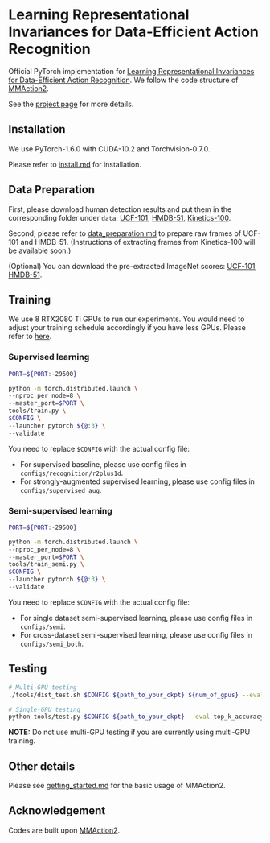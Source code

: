 # Learning Representational Invariances for Data-Efficient Action Recognition

Official PyTorch implementation for [Learning Representational Invariances for Data-Efficient Action Recognition](). We follow the code structure of [MMAction2](https://github.com/open-mmlab/mmaction2).

See the [project page](https://yuliang.vision/video-data-aug/) for more details.

## Installation

We use PyTorch-1.6.0 with CUDA-10.2 and Torchvision-0.7.0.

Please refer to [install.md](docs/install.md) for installation.


## Data Preparation

First, please download human detection results and put them in the corresponding folder under `data`: [UCF-101](https://filebox.ece.vt.edu/~ylzou/video_data_aug/ucf101/detections.npy), [HMDB-51](https://filebox.ece.vt.edu/~ylzou/video_data_aug/hmdb51/detections.npy), [Kinetics-100](https://filebox.ece.vt.edu/~ylzou/video_data_aug/kinetics400/detections.npy).

Second, please refer to [data_preparation.md](docs/data_preparation.md) to prepare raw frames of UCF-101 and HMDB-51. (Instructions of extracting frames from Kinetics-100 will be available soon.)

(Optional) You can download the pre-extracted ImageNet scores: [UCF-101](https://filebox.ece.vt.edu/~ylzou/video_data_aug/ucf101/resnet18_prtrnd_preds.npy), [HMDB-51](https://filebox.ece.vt.edu/~ylzou/video_data_aug/hmdb51/resnet18_prtrnd_preds.npy).


## Training

We use 8 RTX2080 Ti GPUs to run our experiments. You would need to adjust your training schedule accordingly if you have less GPUs. Please refer to [here](docs/getting_started.md#training-setting).

### Supervised learning
```bash
PORT=${PORT:-29500}

python -m torch.distributed.launch \
--nproc_per_node=8 \
--master_port=$PORT \
tools/train.py \
$CONFIG \
--launcher pytorch ${@:3} \
--validate
```

You need to replace `$CONFIG` with the actual config file:
- For supervised baseline, please use config files in `configs/recognition/r2plus1d`.
- For strongly-augmented supervised learning, please use config files in `configs/supervised_aug`.

### Semi-supervised learning
```bash
PORT=${PORT:-29500}

python -m torch.distributed.launch \
--nproc_per_node=8 \
--master_port=$PORT \
tools/train_semi.py \
$CONFIG \
--launcher pytorch ${@:3} \
--validate
```

You need to replace `$CONFIG` with the actual config file:
- For single dataset semi-supervised learning, please use config files in `configs/semi`.
- For cross-dataset semi-supervised learning, please use config files in `configs/semi_both`.

## Testing
```bash
# Multi-GPU testing
./tools/dist_test.sh $CONFIG ${path_to_your_ckpt} ${num_of_gpus} --eval top_k_accuracy

# Single-GPU testing
python tools/test.py $CONFIG ${path_to_your_ckpt} --eval top_k_accuracy
```

**NOTE:** Do not use multi-GPU testing if you are currently using multi-GPU training.

## Other details

Please see [getting_started.md](docs/getting_started.md) for the basic usage of MMAction2.


## Acknowledgement

Codes are built upon [MMAction2](https://github.com/open-mmlab/mmaction2).
